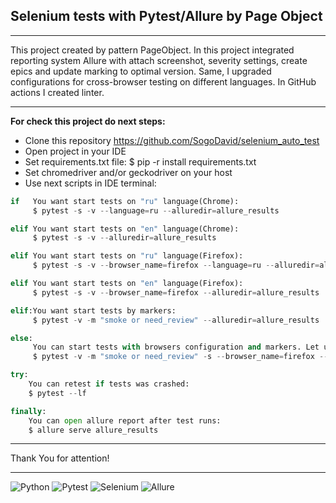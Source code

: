 ## Selenium tests with Pytest/Allure by Page Object
___
This project created by pattern PageObject. In this project integrated reporting system Allure with attach screenshot, severity settings, create epics and update marking to optimal version. Same, I upgraded configurations for cross-browser testing on different languages. In GitHub actions I created linter. 
___

**For check this project do next steps:**
- Clone this repository https://github.com/SogoDavid/selenium_auto_test
- Open project in your IDE
- Set requirements.txt file: $ pip -r install requirements.txt
- Set chromedriver and/or geckodriver on your host
- Use next scripts in IDE terminal:

```python
if   You want start tests on "ru" language(Chrome):
     $ pytest -s -v --language=ru --alluredir=allure_results 

elif You want start tests on "en" language(Chrome):
     $ pytest -s -v --alluredir=allure_results 

elif You want start tests on "ru" language(Firefox):
     $ pytest -s -v --browser_name=firefox --language=ru --alluredir=allure_results 

elif You want start tests on "en" language(Firefox):
     $ pytest -s -v --browser_name=firefox --alluredir=allure_results

elif:You want start tests by markers:
     $ pytest -v -m "smoke or need_review" --alluredir=allure_results

else:
     You can start tests with browsers configuration and markers. Let us say:
     $ pytest -v -m "smoke or need_review" -s --browser_name=firefox --language=ru --alluredir=allure_results

```
```python
try: 
    You can retest if tests was crashed:
    $ pytest --lf

finally:
    You can open allure report after test runs:
    $ allure serve allure_results
```
___
Thank You for attention!
___

![Python](https://img.shields.io/badge/-Python-234E70?style=for-the-badge&logo=python&logoColor=FBF8BE)
![Pytest](https://img.shields.io/badge/-Pytest-234E70?style=for-the-badge&logo=pytest&logoColor=FBF8BE)
![Selenium](https://img.shields.io/badge/-Selenium-234E70?style=for-the-badge&logo=selenium&logoColor=FBF8BE)
![Allure](https://img.shields.io/badge/-Allure-234E70?style=for-the-badge&logo=allure&logoColor=FBF8BE)




